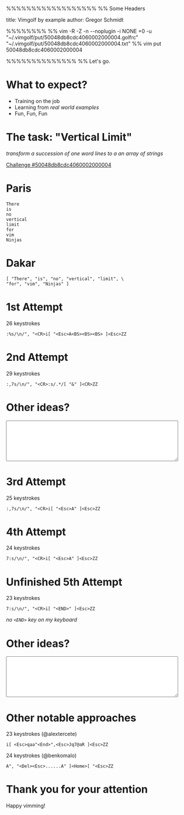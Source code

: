 %%%%%%%%%%%%%%%%%%
%% Some Headers

title: Vimgolf by example
author: Gregor Schmidt

%%%%%%%%
%% vim -R -Z -n --noplugin -i NONE +0 -u "~/.vimgolf/put/50048db8cdc4060002000004.golfrc" "~/.vimgolf/put/50048db8cdc4060002000004.txt"
%% vim put 50048db8cdc4060002000004

%%%%%%%%%%%%%%
%% Let's go.

What to expect?
===============

- Training on the job
- Learning from _real world examples_
- Fun, Fun, Fun


The task: "Vertical Limit"
==========================


*transform a succession of one word lines to a an array of strings*

[Challenge #50048db8cdc4060002000004](http://vimgolf.com/challenges/50048db8cdc4060002000004)


Paris
=====

    There
    is
    no
    vertical
    limit
    for
    vim
    Ninjas


Dakar
=====

    [ "There", "is", "no", "vertical", "limit", \
    "for", "vim", "Ninjas" ]


1st Attempt
===========

26 keystrokes

    :%s/\n/", "<CR>i[ "<Esc>A<BS><BS><BS> ]<Esc>ZZ


2nd Attempt
===========

29 keystrokes

    :,7s/\n/", "<CR>:s/.*/[ "&" ]<CR>ZZ


Other ideas?
============

<textarea rows="7" cols="56"></textarea>


3rd Attempt
===========

25 keystrokes

    :,7s/\n/", "<CR>i[ "<Esc>A" ]<Esc>ZZ


4th Attempt
===========

24 keystrokes

    7:s/\n/", "<CR>i[ "<Esc>A" ]<Esc>ZZ


Unfinished 5th Attempt
======================

23 keystrokes

    7:s/\n/", "<CR>i[ "<END>" ]<Esc>ZZ

 _no `<END>` key on my keyboard_


Other ideas?
============


<textarea rows="7" cols="56"></textarea>


Other notable approaches
========================

23 keystrokes (@alextercete)

    i[ <Esc>qaa"<End>",<Esc>Jq7@aR ]<Esc>ZZ

24 keystrokes (@benkomalo)

    A", "<Del><Esc>......A" ]<Home>[ "<Esc>ZZ


Thank you for your attention
============================

Happy vimming!

